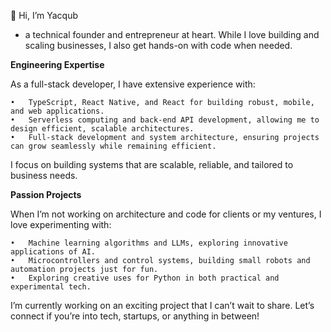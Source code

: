 👋 Hi, I’m Yacqub 
- a technical founder and entrepreneur at heart. While I love building and scaling businesses, I also get hands-on with code when needed.

**Engineering Expertise**

As a full-stack developer, I have extensive experience with:

	•	TypeScript, React Native, and React for building robust, mobile, and web applications.
	•	Serverless computing and back-end API development, allowing me to design efficient, scalable architectures.
	•	Full-stack development and system architecture, ensuring projects can grow seamlessly while remaining efficient.

I focus on building systems that are scalable, reliable, and tailored to business needs.

**Passion Projects**

When I’m not working on architecture and code for clients or my ventures, I love experimenting with:

	•	Machine learning algorithms and LLMs, exploring innovative applications of AI.
	•	Microcontrollers and control systems, building small robots and automation projects just for fun.
	•	Exploring creative uses for Python in both practical and experimental tech.

I’m currently working on an exciting project that I can’t wait to share. Let’s connect if you’re into tech, startups, or anything in between!
